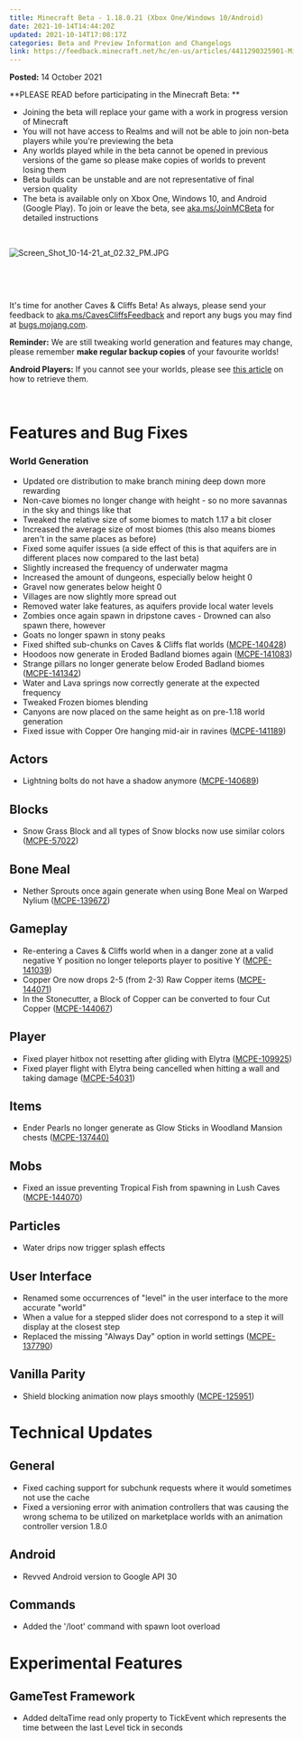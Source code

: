 ```yaml
---
title: Minecraft Beta - 1.18.0.21 (Xbox One/Windows 10/Android)
date: 2021-10-14T14:44:20Z
updated: 2021-10-14T17:08:17Z
categories: Beta and Preview Information and Changelogs
link: https://feedback.minecraft.net/hc/en-us/articles/4411290325901-Minecraft-Beta-1-18-0-21-Xbox-One-Windows-10-Android
---
```


**Posted:** 14 October 2021

**PLEASE READ before participating in the Minecraft Beta: **

- Joining the beta will replace your game with a work in progress version of Minecraft 
- You will not have access to Realms and will not be able to join non-beta players while you're previewing the beta
- Any worlds played while in the beta cannot be opened in previous versions of the game so please make copies of worlds to prevent losing them 
- Beta builds can be unstable and are not representative of final version quality 
- The beta is available only on Xbox One, Windows 10, and Android (Google Play). To join or leave the beta, see [aka.ms/JoinMCBeta](https://aka.ms/JoinMCBeta) for detailed instructions

 

![Screen_Shot_10-14-21_at_02.32_PM.JPG](https://feedback.minecraft.net/hc/article_attachments/4411290305037/Screen_Shot_10-14-21_at_02.32_PM.JPG)

 

 

It's time for another Caves & Cliffs Beta! As always, please send your feedback to [aka.ms/CavesCliffsFeedback](http://aka.ms/CavesCliffsFeedback) and report any bugs you may find at [bugs.mojang.com](http://bugs.mojang.com/).

**Reminder:** We are still tweaking world generation and features may change, please remember **make regular backup copies** of your favourite worlds!

**Android Players:** If you cannot see your worlds, please see [this article](../../help/Backup-Restore/Minecraft-Bedrock-Edition-Worlds-Lost-When-Using-External-Storage-on-Android-Devices.md) on how to retrieve them.

 

# **Features and Bug Fixes**

### **World Generation**

- Updated ore distribution to make branch mining deep down more rewarding
- Non-cave biomes no longer change with height - so no more savannas in the sky and things like that
- Tweaked the relative size of some biomes to match 1.17 a bit closer
- Increased the average size of most biomes (this also means biomes aren't in the same places as before)
- Fixed some aquifer issues (a side effect of this is that aquifers are in different places now compared to the last beta)
- Slightly increased the frequency of underwater magma
- Increased the amount of dungeons, especially below height 0
- Gravel now generates below height 0
- Villages are now slightly more spread out
- Removed water lake features, as aquifers provide local water levels
- Zombies once again spawn in dripstone caves - Drowned can also spawn there, however
- Goats no longer spawn in stony peaks ​
- Fixed shifted sub-chunks on Caves & Cliffs flat worlds ([MCPE-140428](https://bugs.mojang.com/browse/MCPE-140428))
- Hoodoos now generate in Eroded Badland biomes again ([MCPE-141083](https://bugs.mojang.com/browse/MCPE-141083))
- Strange pillars no longer generate below Eroded Badland biomes ([MCPE-141342](https://bugs.mojang.com/browse/MCPE-141342))
- Water and Lava springs now correctly generate at the expected frequency
- Tweaked Frozen biomes blending
- Canyons are now placed on the same height as on pre-1.18 world generation
- Fixed issue with Copper Ore hanging mid-air in ravines ([MCPE-141189](https://bugs.mojang.com/browse/MCPE-141189))

## **Actors**

- Lightning bolts do not have a shadow anymore ([MCPE-140689](https://bugs.mojang.com/browse/MCPE-140689))

## **Blocks**

- Snow Grass Block and all types of Snow blocks now use similar colors ([MCPE-57022](https://bugs.mojang.com/browse/MCPE-57022))

## **Bone Meal**

- Nether Sprouts once again generate when using Bone Meal on Warped Nylium ([MCPE-139672](https://bugs.mojang.com/browse/MCPE-139672))

## **Gameplay**

- Re-entering a Caves & Cliffs world when in a danger zone at a valid negative Y position no longer teleports player to positive Y ([MCPE-141039](https://bugs.mojang.com/browse/MCPE-141039))
- Copper Ore now drops 2-5 (from 2-3) Raw Copper items ([MCPE-144071](https://bugs.mojang.com/browse/MCPE-144071))
- In the Stonecutter, a Block of Copper can be converted to four Cut Copper ([MCPE-144067](https://bugs.mojang.com/browse/MCPE-144067))

## **Player**

- Fixed player hitbox not resetting after gliding with Elytra ([MCPE-109925](https://bugs.mojang.com/browse/MCPE-109925))
- Fixed player flight with Elytra being cancelled when hitting a wall and taking damage ([MCPE-54031](https://bugs.mojang.com/browse/MCPE-54031))

## **Items**

- Ender Pearls no longer generate as Glow Sticks in Woodland Mansion chests ([MCPE-137440)](https://bugs.mojang.com/browse/MCPE-137440)

## **Mobs**

- Fixed an issue preventing Tropical Fish from spawning in Lush Caves ([MCPE-144070](https://bugs.mojang.com/browse/MCPE-144070))

## **Particles**

- Water drips now trigger splash effects

## **User Interface**

- Renamed some occurrences of "level" in the user interface to the more accurate "world"
- When a value for a stepped slider does not correspond to a step it will display at the closest step
- Replaced the missing "Always Day" option in world settings ([MCPE-137790](https://bugs.mojang.com/browse/MCPE-137790))  
    

## **Vanilla Parity**

- Shield blocking animation now plays smoothly ([MCPE-125951](https://bugs.mojang.com/browse/MCPE-125951))

# **Technical Updates**

## **General**

- Fixed caching support for subchunk requests where it would sometimes not use the cache
- Fixed a versioning error with animation controllers that was causing the wrong schema to be utilized on marketplace worlds with an animation controller version 1.8.0

## **Android**

- Revved Android version to Google API 30

## **Commands**

- Added the '/loot' command with spawn loot overload

# **Experimental Features**

## **GameTest Framework**

- Added deltaTime read only property to TickEvent which represents the time between the last Level tick in seconds
